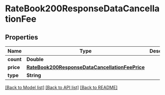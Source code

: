 # RateBook200ResponseDataCancellationFee

## Properties
Name | Type | Description | Notes
------------ | ------------- | ------------- | -------------
**count** | **Double** |  | [optional] 
**price** | [**RateBook200ResponseDataCancellationFeePrice**](RateBook200ResponseDataCancellationFeePrice.md) |  | [optional] 
**type** | **String** |  | [optional] 

[[Back to Model list]](../README.md#documentation-for-models) [[Back to API list]](../README.md#documentation-for-api-endpoints) [[Back to README]](../README.md)


